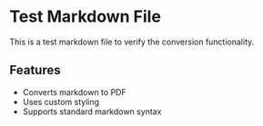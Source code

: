 # Test Markdown File

This is a test markdown file to verify the conversion functionality.

## Features

- Converts markdown to PDF
- Uses custom styling
- Supports standard markdown syntax
